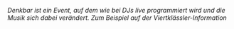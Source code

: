 *Denkbar ist ein Event, auf dem wie bei DJs live programmiert wird und die Musik sich dabei verändert. Zum Beispiel auf der Viertklässler-Information*
